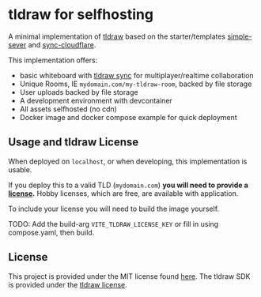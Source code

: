 # tldraw for selfhosting

A minimal implementation of [tldraw](https://tldraw.dev) based on the starter/templates [simple-sever](https://github.com/tldraw/tldraw/tree/main/templates/simple-server-example) and [sync-cloudflare](https://github.com/tldraw/tldraw/tree/main/templates/sync-cloudflare).

This implementation offers:

* basic whiteboard with [tldraw sync](https://tldraw.dev/docs/sync) for multiplayer/realtime collaboration
* Unique Rooms, IE `mydomain.com/my-tldraw-room`, backed by file storage
* User uploads backed by file storage
* A development environment with devcontainer
* All assets selfhosted (no cdn)
* Docker image and docker compose example for quick deployment

## Usage and tldraw License

When deployed on `localhost`, or when developing, this implementation is usable.

If you deploy this to a valid TLD (`mydomain.com`) **you will need to provide a [license](https://tldraw.dev/community/license).** Hobby licenses, which are free, are available with application.

To include your license you will need to build the image yourself.

TODO: Add the build-arg `VITE_TLDRAW_LICENSE_KEY` or fill in using compose.yaml, then build.

## License

This project is provided under the MIT license found [here](https://github.com/tldraw/tldraw/blob/main/apps/simple-server-example/LICENSE.md). The tldraw SDK is provided under the [tldraw license](https://github.com/tldraw/tldraw/blob/main/LICENSE.md).
